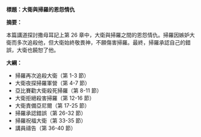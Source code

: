 **標題：大衛與掃羅的恩怨情仇**

**摘要：**

本篇講道探討撒母耳記上第 26 章中，大衛與掃羅之間的恩怨情仇。掃羅因嫉妒大衛而多次追殺他，但大衛始終敬畏神，不願傷害掃羅。最終，掃羅承認自己的錯誤，大衛也饒恕了他。

**大綱：**

* 掃羅再次追殺大衛（第 1-3 節）
* 大衛夜探掃羅軍營（第 4-7 節）
* 亞比賽勸大衛殺死掃羅（第 8-11 節）
* 大衛拒絕殺害掃羅（第 12-16 節）
* 大衛責備亞尼爾（第 17-25 節）
* 掃羅承認錯誤（第 26-32 節）
* 掃羅祝福大衛（第 33-35 節）
* 講員禱告（第 36-40 節）